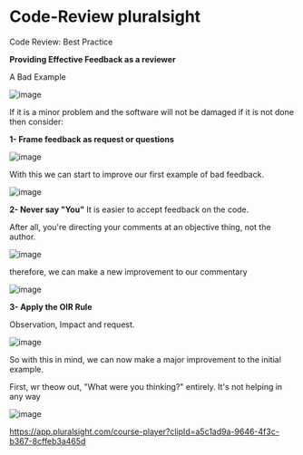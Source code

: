 # Code-Review pluralsight
Code Review: Best Practice

**Providing Effective Feedback as a reviewer**

A Bad Example

![image](https://user-images.githubusercontent.com/40399697/201695433-9c1561ad-cddd-4790-8b2c-108c67b95bc3.png)

If it is a minor problem and the software will not be damaged if it is not done then consider:

**1- Frame feedback as request or questions**

![image](https://user-images.githubusercontent.com/40399697/201696430-b7874deb-8f8f-4f52-9104-c2afa8006b5b.png)

With this we can start to improve our first example of bad feedback.

![image](https://user-images.githubusercontent.com/40399697/201696729-d8e34f8e-4eaa-4660-970d-0c3fe033246d.png)

**2- Never say "You"**
It is easier to accept feedback on the code.

After all, you're directing your comments at an objective thing, not the author.

![image](https://user-images.githubusercontent.com/40399697/201697964-fa8fc9f4-db0e-44cb-be36-d60c6e41197a.png)

therefore, we can make a new improvement to our commentary

![image](https://user-images.githubusercontent.com/40399697/201698658-af504336-287e-469a-85dd-309dd758994c.png)


**3- Apply the OIR Rule**

Observation, Impact and request.

![image](https://user-images.githubusercontent.com/40399697/201700514-13dce626-9452-4a5c-93ef-5ea5dbd01cf0.png)

So with this in mind, we can now make a major improvement to the initial example.

First, wr theow out, "What were you thinking?" entirely. It's not helping in any way 

![image](https://user-images.githubusercontent.com/40399697/201701638-0b27a893-ece5-4daa-8d50-4113a1d30940.png)


https://app.pluralsight.com/course-player?clipId=a5c1ad9a-9646-4f3c-b367-8cffeb3a465d
